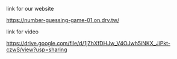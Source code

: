 link for  our website

https://number-guessing-game-01.on.drv.tw/

link for video

https://drive.google.com/file/d/1jZhXfDHJw_V4OJwh5iNKX_JiPkt-czwS/view?usp=sharing
